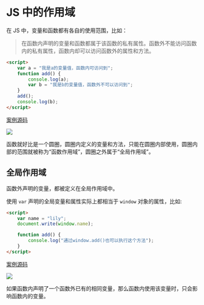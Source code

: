 # JS 中的作用域

在 JS 中，变量和函数都有各自的使用范围，比如：

> 在函数内声明的变量和函数都属于该函数的私有属性。函数外不能访问函数内的私有属性，函数内却可以访问函数外的属性和方法。

```html
<script>
    var a = "我是a的变量值，函数内可访问到";
    function add() {
        console.log(a);
        var b = "我是b的变量值，函数外不可以访问到";
    }
    add();
    console.log(b);
</script>
```

[案例源码](./demo/demo01.html)

![](./images/01.png)

函数就好比是一个圆圈，圆圈内定义的变量和方法，只能在圆圈内部使用，圆圈内部的范围就被称为“函数作用域”，圆圈之外属于“全局作用域”。

## 全局作用域

函数外声明的变量，都被定义在全局作用域中。

使用 `var` 声明的全局变量和属性实际上都相当于 `window` 对象的属性，比如:

```html
<script>
    var name = "lily";
    document.write(window.name);

    function add() {
        console.log("通过window.add()也可以执行这个方法");
    }
</script>
```

[案例源码](./demo/demo02.html)

![](./images/02.png)

如果函数内声明了一个函数外已有的相同变量，那么函数内使用该变量时，只会影响函数内的变量。
